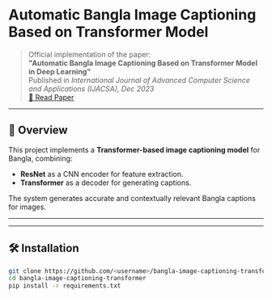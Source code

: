 # Automatic Bangla Image Captioning Based on Transformer Model

> Official implementation of the paper:  
> **"Automatic Bangla Image Captioning Based on Transformer Model in Deep Learning"**  
> Published in *International Journal of Advanced Computer Science and Applications (IJACSA), Dec 2023*  
> [📄 Read Paper](https://doi.org/10.14569/IJACSA.2023.0141260)

---

## 📌 Overview
This project implements a **Transformer-based image captioning model** for Bangla, combining:
- **ResNet** as a CNN encoder for feature extraction.
- **Transformer** as a decoder for generating captions.

The system generates accurate and contextually relevant Bangla captions for images.

---

---

## 🛠 Installation
```bash
git clone https://github.com/<username>/bangla-image-captioning-transformer.git
cd bangla-image-captioning-transformer
pip install -r requirements.txt
